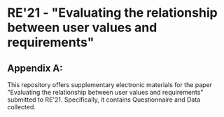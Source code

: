# RE'21 - "Evaluating the relationship between user values and requirements"

## Appendix A:

This repository offers supplementary electronic materials for the paper "Evaluating the relationship between user values and requirements" submitted to RE'21. Specifically, it contains  Questionnaire and Data collected.

